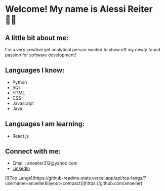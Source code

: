 <h1> Welcome!  My name is Alessi Reiter 👩‍💻</h1>

<h2> A little bit about me: </h2>
<p> I'm a very creative yet analytical person excited to show off my newly found passion for software development!</p>

<h2> Languages I know: </h2>
<ul>
   <li> Python </li>
   <li> SQL </li>
   <li> HTML </li>
   <li> CSS </li>
   <li> Javascript </li>
   <li> Java </li>
</ul>
<h2> Languages I am learning: </h2>
<ul>
   <li> React.js </li>
</ul>
<h2> Connect with me: </h2>
<ul>
   <li> Email : anoeller312@yahoo.com </li>
   <li> <a href="https://www.linkedin.com/in/alessi-reiter/" target="_blank">LinkedIn</a> </li>
</ul>
[![Top Langs](https://github-readme-stats.vercel.app/api/top-langs/?username=anoeller&layout=compact)](https://github.com/anoeller)
